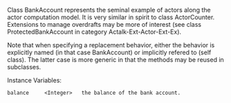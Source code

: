 Class BankAccount represents the seminal example of actors along the actor computation model.
It is very similar in spirit to class ActorCounter. Extensions to manage overdrafts may be more of interest (see class ProtectedBankAccount in category Actalk-Ext-Actor-Ext-Ex).

Note that when specifying a replacement behavior, either the behavior is explicitly named (in that case BankAccount) or implicitly refered to (self class). The latter case is more generic in that the methods may be reused in subclasses.

Instance Variables:

	balance		<Integer>	the balance of the bank account.